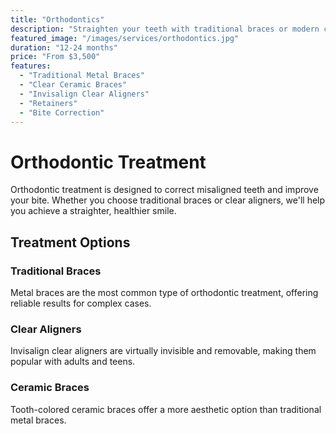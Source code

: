 ```yaml
---
title: "Orthodontics"
description: "Straighten your teeth with traditional braces or modern clear aligners"
featured_image: "/images/services/orthodontics.jpg"
duration: "12-24 months"
price: "From $3,500"
features:
  - "Traditional Metal Braces"
  - "Clear Ceramic Braces"
  - "Invisalign Clear Aligners"
  - "Retainers"
  - "Bite Correction"
---
```


# Orthodontic Treatment

Orthodontic treatment is designed to correct misaligned teeth and improve your bite. Whether you choose traditional braces or clear aligners, we'll help you achieve a straighter, healthier smile.

## Treatment Options

### Traditional Braces
Metal braces are the most common type of orthodontic treatment, offering reliable results for complex cases.

### Clear Aligners
Invisalign clear aligners are virtually invisible and removable, making them popular with adults and teens.

### Ceramic Braces
Tooth-colored ceramic braces offer a more aesthetic option than traditional metal braces.
